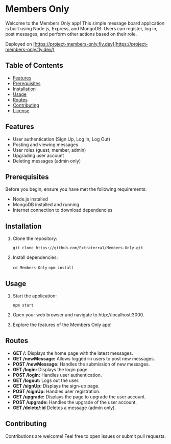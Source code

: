 # Members Only

Welcome to the Members Only app! This simple message board application is built using Node.js, Express, and MongoDB. Users can register, log in, post messages, and perform other actions based on their role.

Deployed on [https://project-members-only.fly.dev](https://project-members-only.fly.dev/)

## Table of Contents

- [Features](https://chat.openai.com/c/24769bfe-4ace-40b5-9c6d-2ff17d7b3765#features)
- [Prerequisites](https://chat.openai.com/c/24769bfe-4ace-40b5-9c6d-2ff17d7b3765#prerequisites)
- [Installation](https://chat.openai.com/c/24769bfe-4ace-40b5-9c6d-2ff17d7b3765#installation)
- [Usage](https://chat.openai.com/c/24769bfe-4ace-40b5-9c6d-2ff17d7b3765#usage)
- [Routes](https://chat.openai.com/c/24769bfe-4ace-40b5-9c6d-2ff17d7b3765#routes)
- [Contributing](https://chat.openai.com/c/24769bfe-4ace-40b5-9c6d-2ff17d7b3765#contributing)
- [License](https://chat.openai.com/c/24769bfe-4ace-40b5-9c6d-2ff17d7b3765#license)

## Features

- User authentication (Sign Up, Log In, Log Out)
- Posting and viewing messages
- User roles (guest, member, admin)
- Upgrading user account
- Deleting messages (admin only)

## Prerequisites

Before you begin, ensure you have met the following requirements:

- Node.js installed
- MongoDB installed and running
- Internet connection to download dependencies

## Installation

1.  Clone the repository:

    `git clone https://github.com/Extraterra1/Members-Only.git`

2.  Install dependencies:

    `cd Members-Only`
    `npm install`

## Usage

1.  Start the application:

    `npm start`

2.  Open your web browser and navigate to http://localhost:3000.
3.  Explore the features of the Members Only app!

## Routes

- **GET /:** Displays the home page with the latest messages.
- **GET /newMessage:** Allows logged-in users to post new messages.
- **POST /newMessage:** Handles the submission of new messages.
- **GET /login:** Displays the login page.
- **POST /login:** Handles user authentication.
- **GET /logout:** Logs out the user.
- **GET /signUp:** Displays the sign-up page.
- **POST /signUp:** Handles user registration.
- **GET /upgrade:** Displays the page to upgrade the user account.
- **POST /upgrade:** Handles the upgrade of the user account.
- **GET /delete/:id** Deletes a message (admin only).

## Contributing

Contributions are welcome! Feel free to open issues or submit pull requests.
